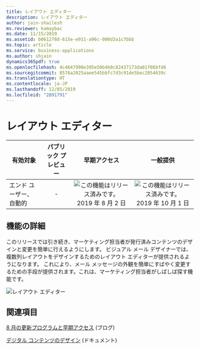 ```yaml
---
title: レイアウト エディター
description: レイアウト エディター
author: jain-shailesh
ms.reviewer: kamaybac
ms.date: 11/15/2019
ms.assetid: b061278d-615e-e911-a96c-000d3a1c7bbb
ms.topic: article
ms.service: business-applications
ms.author: shjain
dynamics365pdf: true
ms.openlocfilehash: 4c4647990e395e50b4b8c82437173da01f86bfd6
ms.sourcegitcommit: 8576a2025aaee545bbfc7d3c91de5bec2054639c
ms.translationtype: HT
ms.contentlocale: ja-JP
ms.lasthandoff: 12/05/2019
ms.locfileid: "2891791"
---
```

# <a name="layout-editor"></a>レイアウト エディター


| 有効対象    |  パブリック プレビュー | 早期アクセス | 一般提供 | 
| ---------- | :----------: |:----------: |:----------: |
|エンド ユーザー、自動的|-|![この機能はリリース済みです。](/dynamics365-release-plan/media/green-checkmark.png "この機能はリリース済みです。") 2019 年 8 月 2 日| ![この機能はリリース済みです。](/dynamics365-release-plan/media/green-checkmark.png "この機能はリリース済みです。") 2019 年 10 月 1 日|






## <a name="feature-details"></a>機能の詳細
<!--feature detail start -->
このリリースでは引き続き、マーケティング担当者が発行済みコンテンツのデザインと変更を簡単に行えるようにします。 ビジュアル メール デザイナーでは、複数列レイアウトをデザインするためのレイアウト エディターが提供されるようになります。 これにより、メール メッセージの外観を簡単にすばやく変更するための手段が提供されます。これは、マーケティング担当者がしばしば探す機能です。
<!--feature detail end -->

![レイアウト エディター](media/layout-editor.png "レイアウト エディター")
<!-- Picture 1 -->









## <a name="see-also"></a>関連項目

[8 月の更新プログラムと早期アクセス](https://cloudblogs.microsoft.com/dynamics365/it/2019/08/03/dynamics-365-for-marketing-august-update-and-early-access-are-rolling-out-now/) (ブログ)

[デジタル コンテンツのデザイン](https://docs.microsoft.com/dynamics365/customer-engagement/marketing/email-layouts) (ドキュメント)
